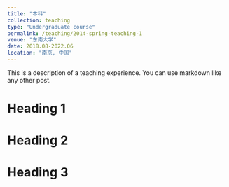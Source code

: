 ```yaml
---
title: "本科"
collection: teaching
type: "Undergraduate course"
permalink: /teaching/2014-spring-teaching-1
venue: "东南大学"
date: 2018.08-2022.06
location: "南京, 中国"
---
```


This is a description of a teaching experience. You can use markdown like any other post.

Heading 1
======

Heading 2
======

Heading 3
======
